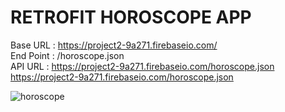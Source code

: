 # **RETROFIT HOROSCOPE APP**

Base URL : https://project2-9a271.firebaseio.com/  
End Point : /horoscope.json  
API URL : https://project2-9a271.firebaseio.com/horoscope.json  
<a href="https://project2-9a271.firebaseio.com/horoscope.json" target="_blank">https://project2-9a271.firebaseio.com/horoscope.json</a>   


![horoscope](https://media.giphy.com/media/Xc4jN7wuJvujEdqq42/giphy.gif)


